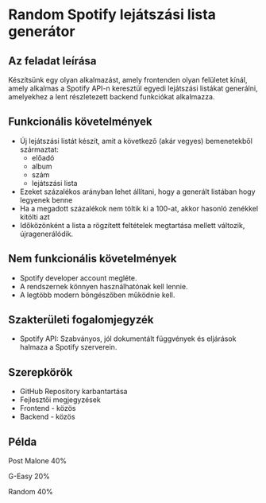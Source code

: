 # Random Spotify lejátszási lista generátor

## Az feladat leírása

Készítsünk egy olyan alkalmazást, amely frontenden olyan felületet kínál, amely alkalmas a Spotify API-n keresztül egyedi lejátszási listákat generálni, amelyekhez a lent részletezett backend funkciókat alkalmazza.

## Funkcionális követelmények

- Új lejátszási listát készít, amit a következő (akár vegyes) bemenetekből származtat:
    - előadó
    - album
    - szám
    - lejátszási lista
- Ezeket százalékos arányban lehet állítani, hogy a generált listában hogy legyenek benne
- Ha a megadott százalékok nem töltik ki a 100-at, akkor hasonló zenékkel kitölti azt
- Időközönként a lista a rögzített feltételek megtartása mellett változik, újragenerálódik.

## Nem funkcionális követelmények

- Spotify developer account megléte.
- A rendszernek könnyen használhatónak kell lennie.
- A legtöbb modern böngészőben működnie kell.

## Szakterületi fogalomjegyzék

- Spotify API: Szabványos, jól dokumentált függvények és eljárások halmaza a Spotify szerverein.

## Szerepkörök

- GitHub Repository karbantartása
- Fejlesztői megjegyzések
- Frontend - közös
- Backend - közös

## Példa

Post Malone 40%

G-Easy 20%

Random 40%
